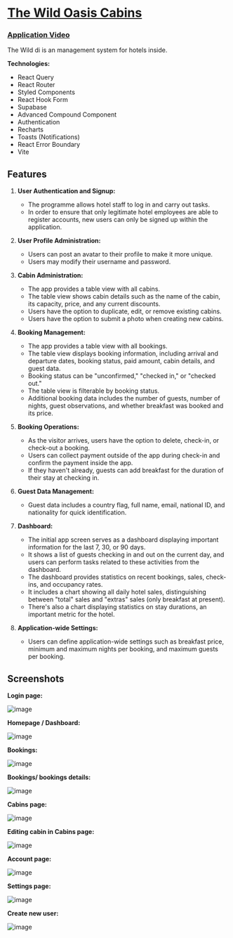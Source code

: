 # [The Wild Oasis Cabins](https://wild-oasis-employees.netlify.app/login)

### [Application Video](https://vimeo.com/859576638?share=copy)

The Wild di is an management system for hotels inside.

**Technologies:**

- React Query
- React Router
- Styled Components
- React Hook Form
- Supabase
- Advanced Compound Component
- Authentication
- Recharts
- Toasts (Notifications)
- React Error Boundary
- Vite

## Features

1. **User Authentication and Signup:**

   - The programme allows hotel staff to log in and carry out tasks.
   - In order to ensure that only legitimate hotel employees are able to register accounts, new users can only be signed up within the application.

2. **User Profile Administration:**

   - Users can post an avatar to their profile to make it more unique.
   - Users may modify their username and password.

3. **Cabin Administration:**

   - The app provides a table view with all cabins.
   - The table view shows cabin details such as the name of the cabin, its capacity, price, and any current discounts.
   - Users have the option to duplicate, edit, or remove existing cabins.
   - Users have the option to submit a photo when creating new cabins.

4. **Booking Management:**

   - The app provides a table view with all bookings.
   - The table view displays booking information, including arrival and departure dates, booking status, paid amount, cabin details, and guest data.
   - Booking status can be "unconfirmed," "checked in," or "checked out."
   - The table view is filterable by booking status.
   - Additional booking data includes the number of guests, number of nights, guest observations, and whether breakfast was booked and its price.

5. **Booking Operations:**
   - As the visitor arrives, users have the option to delete, check-in, or check-out a booking.
   - Users can collect payment outside of the app during check-in and confirm the payment inside the app.
   - If they haven't already, guests can add breakfast for the duration of their stay at checking in.
6. **Guest Data Management:**

   - Guest data includes a country flag, full name, email, national ID, and nationality for quick identification.

7. **Dashboard:**

   - The initial app screen serves as a dashboard displaying important information for the last 7, 30, or 90 days.
   - It shows a list of guests checking in and out on the current day, and users can perform tasks related to these activities from the dashboard.
   - The dashboard provides statistics on recent bookings, sales, check-ins, and occupancy rates.
   - It includes a chart showing all daily hotel sales, distinguishing between "total" sales and "extras" sales (only breakfast at present).
   - There's also a chart displaying statistics on stay durations, an important metric for the hotel.

8. **Application-wide Settings:**
   - Users can define application-wide settings such as breakfast price, minimum and maximum nights per booking, and maximum guests per booking.

## Screenshots

**Login page:**

![image](https://github.com/amr-ibrahim7/Wild-Oasis/assets/109660214/ea9dc9e6-a70d-4b93-8cc8-a77c31f17825)

**Homepage / Dashboard:**

![image](https://github.com/amr-ibrahim7/Wild-Oasis/assets/109660214/be4376cb-d9e3-4f8d-814c-5dd240728d1f)

**Bookings:**

![image](https://github.com/amr-ibrahim7/Wild-Oasis/assets/109660214/07e27231-079b-47a0-8cc4-a4bdf4f3c9f9)

**Bookings/ bookings details:**

![image](https://github.com/amr-ibrahim7/Wild-Oasis/assets/109660214/1ec90819-d1d5-4c04-a98f-1f0b455bb4a0)

**Cabins page:**

![image](https://github.com/amr-ibrahim7/Wild-Oasis/assets/109660214/9c3854e9-883f-4225-a2b3-17af82d1b3a4)

**Editing cabin in Cabins page:**

![image](https://github.com/amr-ibrahim7/Wild-Oasis/assets/109660214/a1711f6c-68e2-43f1-a289-7bd35f4acc23)

**Account page:**

![image](https://github.com/amr-ibrahim7/Wild-Oasis/assets/109660214/1c9b1344-1cef-4d9c-9747-f77fb8a7de2f)

**Settings page:**

![image](https://github.com/amr-ibrahim7/Wild-Oasis/assets/109660214/6b7b4fdb-5db5-42f1-b1df-25f4ded30962)

**Create new user:**

![image](https://github.com/amr-ibrahim7/Wild-Oasis/assets/109660214/66eaeefa-075f-4096-97fc-35c8291721ef)
